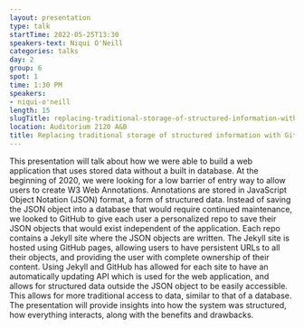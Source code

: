 ```yaml
---
layout: presentation
type: talk 
startTime: 2022-05-25T13:30
speakers-text: Niqui O'Neill
categories: talks
day: 2
group: 6
spot: 1
time: 1:30 PM
speakers:
- niqui-o'neill
length: 15
slugTitle: replacing-traditional-storage-of-structured-information-with-github-and-jekyll
location: Auditorium 2120 A&B
title: Replacing traditional storage of structured information with GitHub and Jekyll
---
```

This presentation will talk about how we were able to build a web application that uses stored data without a built in database. At the beginning of 2020, we were looking for a low barrier of entry way to allow users to create W3 Web Annotations. Annotations are stored in JavaScript Object Notation (JSON) format, a form of structured data. Instead of saving the JSON object into a database that would require continued maintenance, we looked to GitHub to give each user a personalized repo to save their JSON objects that would exist independent of the application. Each repo contains a Jekyll site where the JSON objects are written. The Jekyll site is hosted using GitHub pages, allowing users to have persistent URLs to all their objects, and providing the user with complete ownership of their content. Using Jekyll and GitHub has allowed for each site to have an automatically updating API which is used for the web application, and allows for structured data outside the JSON object to be easily accessible. This allows for more traditional access to data, similar to that of a database. The presentation will provide insights into how the system was structured, how everything interacts, along with the benefits and drawbacks.